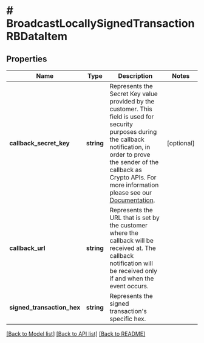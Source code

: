 # # BroadcastLocallySignedTransactionRBDataItem

## Properties

Name | Type | Description | Notes
------------ | ------------- | ------------- | -------------
**callback_secret_key** | **string** | Represents the Secret Key value provided by the customer. This field is used for security purposes during the callback notification, in order to prove the sender of the callback as Crypto APIs. For more information please see our [Documentation](https://developers.cryptoapis.io/technical-documentation/general-information/callbacks#callback-security). | [optional]
**callback_url** | **string** | Represents the URL that is set by the customer where the callback will be received at. The callback notification will be received only if and when the event occurs. |
**signed_transaction_hex** | **string** | Represents the signed transaction&#39;s specific hex. |

[[Back to Model list]](../../README.md#models) [[Back to API list]](../../README.md#endpoints) [[Back to README]](../../README.md)

